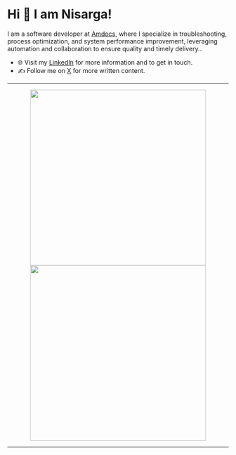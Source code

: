 
# Hi 👋 I am Nisarga! 
I am a software developer at [Amdocs](https://www.amdocs.com/), where I specialize in troubleshooting, process optimization, and system performance improvement, leveraging automation and collaboration to ensure quality and timely delivery..

- 🌐 Visit my [LinkedIn](https://www.linkedin.com/in/nisarga-ovhal/) for more information and to get in touch.
- ✍️ Follow me on [X]([https://pr2tik1.medium.com/](https://x.com/NisargaO)) for more written content.

---

<p align="center">
  <img src="https://github-readme-stats.vercel.app/api?username=pr2tik1&show_icons=true&theme=dark" width="400">
  <img src="https://github-readme-streak-stats.herokuapp.com?user=pr2tik1&theme=dark&hide_border=true" width="400">
</p>

---
